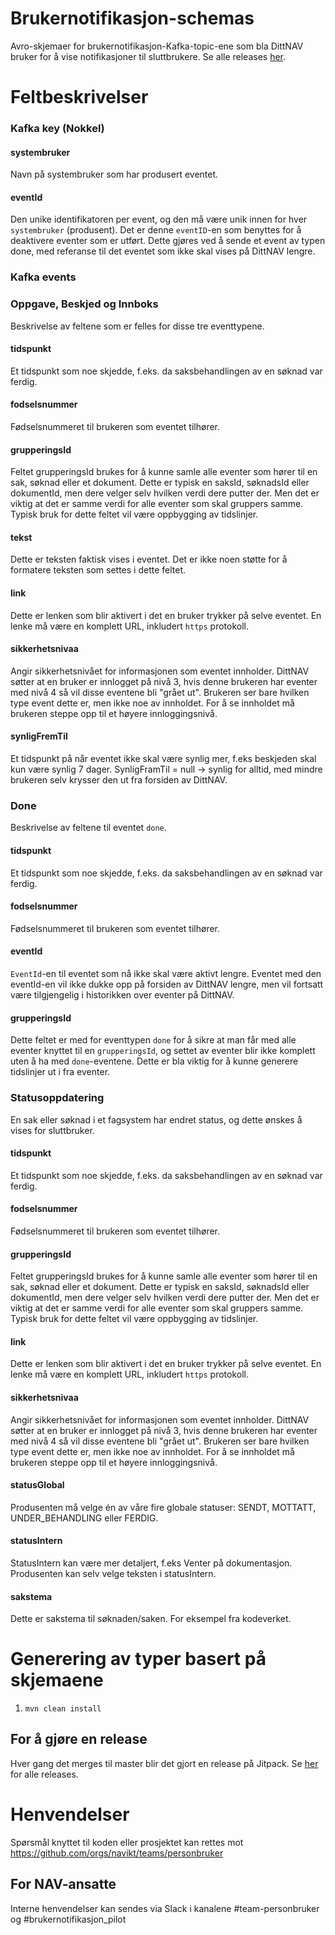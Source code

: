 
# Brukernotifikasjon-schemas

Avro-skjemaer for brukernotifikasjon-Kafka-topic-ene som bla DittNAV bruker for å vise notifikasjoner til sluttbrukere. Se alle releases [her](https://jitpack.io/#navikt/brukernotifikasjon-schemas).


# Feltbeskrivelser

### Kafka key (Nokkel)

#### systembruker
Navn på systembruker som har produsert eventet.

#### eventId
Den unike identifikatoren per event, og den må være unik innen for hver `systembruker` (produsent). Det er denne `eventID`-en som benyttes for å deaktivere eventer som er utført. Dette gjøres ved å sende et event av typen done, med referanse til det eventet som ikke skal vises på DittNAV lengre.



### Kafka events
### Oppgave, Beskjed og Innboks
Beskrivelse av feltene som er felles for disse tre eventtypene.

#### tidspunkt
Et tidspunkt som noe skjedde, f.eks. da saksbehandlingen av en søknad var ferdig.

#### fodselsnummer
Fødselsnummeret til brukeren som eventet tilhører.

#### grupperingsId
Feltet grupperingsId brukes for å kunne samle alle eventer som hører til en sak, søknad eller et dokument. Dette er typisk en saksId, søknadsId eller dokumentId, men dere velger selv hvilken verdi dere putter der. Men det er viktig at det er samme verdi for alle eventer som skal gruppers samme. Typisk bruk for dette feltet vil være oppbygging av tidslinjer.

#### tekst
Dette er teksten faktisk vises i eventet. Det er ikke noen støtte for å formatere teksten som settes i dette feltet.

#### link
Dette er lenken som blir aktivert i det en bruker trykker på selve eventet. En lenke må være en komplett URL, inkludert `https` protokoll.

#### sikkerhetsnivaa
Angir sikkerhetsnivået for informasjonen som eventet innholder.
DittNAV søtter at en bruker er innlogget på nivå 3, hvis denne brukeren har eventer med nivå 4 så vil disse eventene bli "grået ut". Brukeren ser bare hvilken type event dette er, men ikke noe av innholdet. For å se innholdet må brukeren steppe opp til et høyere innloggingsnivå.

#### synligFremTil
Et tidspunkt på når eventet ikke skal være synlig mer, f.eks beskjeden skal kun være synlig 7 dager. SynligFramTil = null -> synlig for alltid, med mindre brukeren selv krysser den ut fra forsiden av DittNAV.


### Done
Beskrivelse av feltene til eventet `done`.

#### tidspunkt
Et tidspunkt som noe skjedde, f.eks. da saksbehandlingen av en søknad var ferdig.

#### fodselsnummer
Fødselsnummeret til brukeren som eventet tilhører.

#### eventId
`EventId`-en til eventet som nå ikke skal være aktivt lengre. Eventet med den eventId-en vil ikke dukke opp på forsiden av DittNAV lengre, men vil fortsatt være tilgjengelig i historikken over eventer på DittNAV.

#### grupperingsId
Dette feltet er med for eventtypen `done` for å sikre at man får med alle eventer knyttet til en `grupperingsId`, og settet av eventer blir ikke komplett uten å ha med `done`-eventene. Dette er bla viktig for å kunne generere tidslinjer ut i fra eventer.



### Statusoppdatering
En sak eller søknad i et fagsystem har endret status, og dette ønskes å vises for sluttbruker.

#### tidspunkt
Et tidspunkt som noe skjedde, f.eks. da saksbehandlingen av en søknad var ferdig.

#### fodselsnummer
Fødselsnummeret til brukeren som eventet tilhører.

#### grupperingsId
Feltet grupperingsId brukes for å kunne samle alle eventer som hører til en sak, søknad eller et dokument. Dette er typisk en saksId, søknadsId eller dokumentId, men dere velger selv hvilken verdi dere putter der. Men det er viktig at det er samme verdi for alle eventer som skal gruppers samme. Typisk bruk for dette feltet vil være oppbygging av tidslinjer.

#### link
Dette er lenken som blir aktivert i det en bruker trykker på selve eventet. En lenke må være en komplett URL, inkludert `https` protokoll.

#### sikkerhetsnivaa
Angir sikkerhetsnivået for informasjonen som eventet innholder.
DittNAV søtter at en bruker er innlogget på nivå 3, hvis denne brukeren har eventer med nivå 4 så vil disse eventene bli "grået ut". Brukeren ser bare hvilken type event dette er, men ikke noe av innholdet. For å se innholdet må brukeren steppe opp til et høyere innloggingsnivå.

#### statusGlobal
Produsenten må velge én av våre fire globale statuser: SENDT, MOTTATT, UNDER_BEHANDLING eller FERDIG.

#### statusIntern
StatusIntern kan være mer detaljert, f.eks Venter på dokumentasjon. Produsenten kan selv velge teksten i statusIntern.

#### sakstema
Dette er sakstema til søknaden/saken. For eksempel fra kodeverket. 

# Generering av typer basert på skjemaene

1. `mvn clean install`

## For å gjøre en release

Hver gang det merges til master blir det gjort en release på Jitpack. Se [her](https://jitpack.io/#navikt/brukernotifikasjon-schemas) for alle releases.

# Henvendelser

Spørsmål knyttet til koden eller prosjektet kan rettes mot https://github.com/orgs/navikt/teams/personbruker

## For NAV-ansatte

Interne henvendelser kan sendes via Slack i kanalene #team-personbruker og #brukernotifikasjon_pilot
